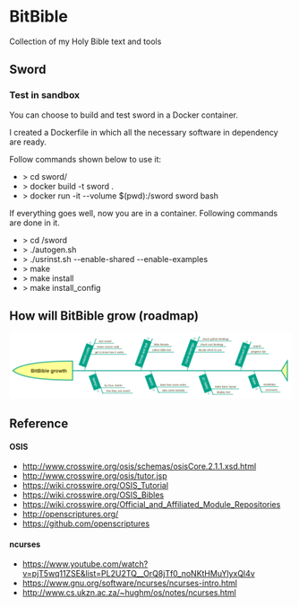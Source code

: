 # BitBible
Collection of my Holy Bible text and tools

## Sword
### Test in sandbox
You can choose to build and test sword in a Docker container. 

I created a Dockerfile in which all the necessary software in dependency are ready.

Follow commands shown below to use it:

* \> cd sword/
* \> docker build -t sword .
* \> docker run -it --volume $(pwd):/sword sword bash

If everything goes well, now you are in a container. Following commands are done in it.

* \> cd /sword
* \> ./autogen.sh 
* \> ./usrinst.sh --enable-shared --enable-examples 
* \> make 
* \> make install 
* \> make install_config

## How will BitBible grow (roadmap)
![](https://raw.githubusercontent.com/michael2012z/BitBible/master/img/BitBible_growth.png)

## Reference
#### OSIS
- http://www.crosswire.org/osis/schemas/osisCore.2.1.1.xsd.html
- http://www.crosswire.org/osis/tutor.jsp
- https://wiki.crosswire.org/OSIS_Tutorial
- https://wiki.crosswire.org/OSIS_Bibles
- https://wiki.crosswire.org/Official_and_Affiliated_Module_Repositories
- http://openscriptures.org/
- https://github.com/openscriptures
#### ncurses
- https://www.youtube.com/watch?v=pjT5wq11ZSE&list=PL2U2TQ__OrQ8jTf0_noNKtHMuYlyxQl4v
- https://www.gnu.org/software/ncurses/ncurses-intro.html
- http://www.cs.ukzn.ac.za/~hughm/os/notes/ncurses.html

